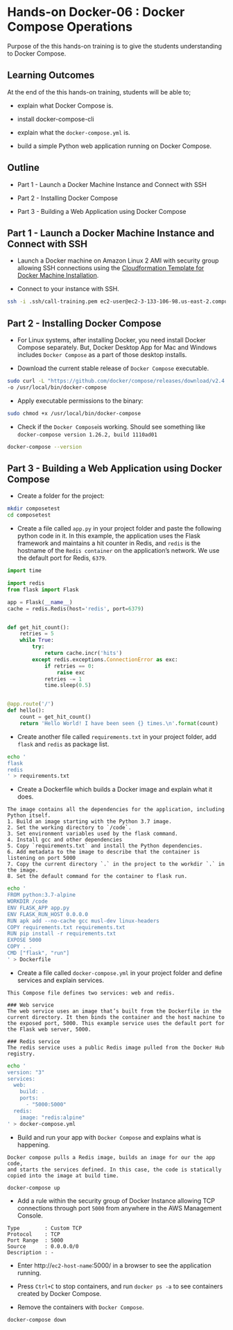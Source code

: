 # Hands-on Docker-06 : Docker Compose Operations

Purpose of the this hands-on training is to give the students understanding to Docker Compose.

## Learning Outcomes

At the end of the this hands-on training, students will be able to;

- explain what Docker Compose is.

- install docker-compose-cli

- explain what the `docker-compose.yml` is.

- build a simple Python web application running on Docker Compose.

## Outline

- Part 1 - Launch a Docker Machine Instance and Connect with SSH

- Part 2 - Installing Docker Compose

- Part 3 - Building a Web Application using Docker Compose

## Part 1 - Launch a Docker Machine Instance and Connect with SSH

- Launch a Docker machine on Amazon Linux 2 AMI with security group allowing SSH connections using the [Cloudformation Template for Docker Machine Installation](../docker-01-installing-on-ec2-linux2/docker-installation-template.yml).

- Connect to your instance with SSH.

```bash
ssh -i .ssh/call-training.pem ec2-user@ec2-3-133-106-98.us-east-2.compute.amazonaws.com
```

## Part 2 - Installing Docker Compose

- For Linux systems, after installing Docker, you need install Docker Compose separately. But, Docker Desktop App for Mac and Windows includes `Docker Compose` as a part of those desktop installs.

- Download the current stable release of `Docker Compose` executable.

```bash
sudo curl -L "https://github.com/docker/compose/releases/download/v2.4.1/docker-compose-$(uname -s)-$(uname -m)" \
-o /usr/local/bin/docker-compose
```

- Apply executable permissions to the binary:

```bash
sudo chmod +x /usr/local/bin/docker-compose
```

- Check if the `Docker Compose`is working. Should see something like `docker-compose version 1.26.2, build 1110ad01`

```bash
docker-compose --version
```

## Part 3 - Building a Web Application using Docker Compose

- Create a folder for the project:
  
```bash
mkdir composetest
cd composetest
```

- Create a file called `app.py` in your project folder and paste the following python code in it. In this example, the application uses the Flask framework and maintains a hit counter in Redis, and  `redis` is the hostname of the `Redis container` on the application’s network. We use the default port for Redis, `6379`.

```python
import time

import redis
from flask import Flask

app = Flask(__name__)
cache = redis.Redis(host='redis', port=6379)


def get_hit_count():
    retries = 5
    while True:
        try:
            return cache.incr('hits')
        except redis.exceptions.ConnectionError as exc:
            if retries == 0:
                raise exc
            retries -= 1
            time.sleep(0.5)


@app.route('/')
def hello():
    count = get_hit_count()
    return 'Hello World! I have been seen {} times.\n'.format(count)
```

- Create another file called `requirements.txt` in your project folder, add `flask` and `redis` as package list.

```bash
echo '
flask
redis
' > requirements.txt
```

- Create a Dockerfile which builds a Docker image and explain what it does.

```text
The image contains all the dependencies for the application, including Python itself.
1. Build an image starting with the Python 3.7 image.
2. Set the working directory to `/code`.
3. Set environment variables used by the flask command.
4. Install gcc and other dependencies
5. Copy `requirements.txt` and install the Python dependencies.
6. Add metadata to the image to describe that the container is listening on port 5000
7. Copy the current directory `.` in the project to the workdir `.` in the image.
8. Set the default command for the container to flask run.
```

```bash
echo '
FROM python:3.7-alpine
WORKDIR /code
ENV FLASK_APP app.py
ENV FLASK_RUN_HOST 0.0.0.0
RUN apk add --no-cache gcc musl-dev linux-headers
COPY requirements.txt requirements.txt
RUN pip install -r requirements.txt
EXPOSE 5000
COPY . .
CMD ["flask", "run"]
' > Dockerfile
```

- Create a file called `docker-compose.yml` in your project folder and define services and explain services.

```text
This Compose file defines two services: web and redis.

### Web service
The web service uses an image that’s built from the Dockerfile in the current directory. It then binds the container and the host machine to the exposed port, 5000. This example service uses the default port for the Flask web server, 5000.

### Redis service
The redis service uses a public Redis image pulled from the Docker Hub registry.
```

```bash
echo '
version: "3"
services:
  web:
    build: .
    ports:
      - "5000:5000"
  redis:
    image: "redis:alpine"
' > docker-compose.yml
```

- Build and run your app with `Docker Compose` and explains what is happening.

```text
Docker compose pulls a Redis image, builds an image for our the app code,
and starts the services defined. In this case, the code is statically copied into the image at build time.
```

```bash
docker-compose up
```

- Add a rule within the security group of Docker Instance allowing TCP connections through port `5000` from anywhere in the AWS Management Console.

```text
Type        : Custom TCP
Protocol    : TCP
Port Range  : 5000
Source      : 0.0.0.0/0
Description : -
```

- Enter http://`ec2-host-name`:5000/ in a browser to see the application running.

- Press `Ctrl+C` to stop containers, and run `docker ps -a` to see containers created by Docker Compose.

- Remove the containers with `Docker Compose`.

```bash
docker-compose down
```

